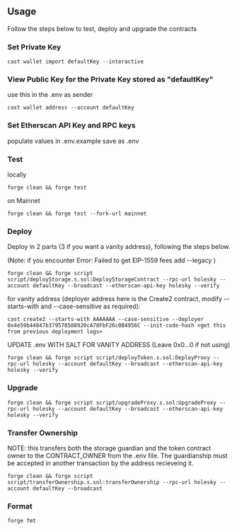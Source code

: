 

## Usage

Follow the steps below to test, deploy and upgrade the contracts

### Set Private Key

```shell
cast wallet import defaultKey --interactive
```

### View Public Key for the Private Key stored as "defaultKey"

use this in the .env as sender
```shell
cast wallet address --account defaultKey
```

### Set Etherscan API Key and RPC keys

populate values in .env.example save as .env 


### Test
locally
```shell
forge clean && forge test 
```
on Mainnet
```shell
forge clean && forge test --fork-url mainnet
```

### Deploy
Deploy in 2 parts (3 if you want a vanity address), following the steps below. 

(Note: if you encounter 
Error: 
Failed to get EIP-1559 fees
add --legacy
)

```shell
forge clean && forge script script/deployStorage.s.sol:DeployStorageContract --rpc-url holesky --account defaultKey --broadcast --etherscan-api-key holesky --verify
```
for vanity address (deployer address here is the Create2 contract, modify --starts-with and --case-sensitive as required):
```shell
cast create2 --starts-with AAAAAAA --case-sensitive --deployer 0x4e59b44847b379578588920cA78FbF26c0B4956C --init-code-hash <get this from previous deployment logs>
```

UPDATE .env WITH SALT FOR VANITY ADDRESS (Leave 0x0...0 if not using)
```shell
forge clean && forge script script/deployToken.s.sol:DeployProxy --rpc-url holesky --account defaultKey --broadcast --etherscan-api-key holesky --verify
```

### Upgrade

```shell
forge clean && forge script script/upgradeProxy.s.sol:UpgradeProxy --rpc-url holesky --account defaultKey --broadcast --etherscan-api-key holesky --verify
```

### Transfer Ownership
NOTE: this transfers both the storage guardian and the token contract owner to the CONTRACT_OWNER from the .env file. The guardianship must be accepted in another transaction by the address recieveing it.

```shell
forge clean && forge script script/transferOwnership.s.sol:transferOwnership --rpc-url holesky --account defaultKey --broadcast
```

### Format

```shell
forge fmt
```

